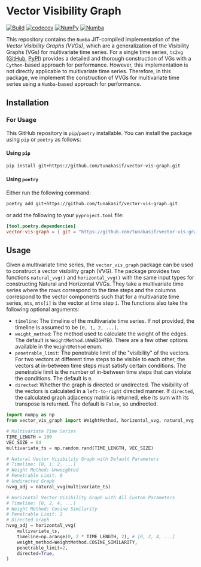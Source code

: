 # Vector Visibility Graph

[![Build](https://github.com/tunakasif/vector-vis-graph/actions/workflows/build.yml/badge.svg)](https://github.com/tunakasif/vector-vis-graph/actions/workflows/build.yml)
[![codecov](https://codecov.io/gh/tunakasif/vector-vis-graph/graph/badge.svg?token=1RQ1RDMT9G)](https://codecov.io/gh/tunakasif/vector-vis-graph)
[![NumPy](https://img.shields.io/badge/numpy-%23013243.svg?logo=numpy&logoColor=white)](https://numpy.org/)
[![Numba](https://img.shields.io/badge/numba-%23013243.svg?logo=numba&logoColor=white)](https://numba.pydata.org/)

This repository contains the `Numba` JIT-compiled implementation of the _Vector Visibility Graphs (VVGs)_, which are a generalization of the Visibility Graphs (VGs) for multivariate time series. For a single time series, `ts2vg` ([GitHub](https://github.com/CarlosBergillos/ts2vg), [PyPI](https://pypi.org/project/ts2vg/)) provides a detailed and thorough construction of VGs with a `Cython`-based approach for performance. However, this implementation is not directly applicable to multivariate time series. Therefore, in this package, we implement the construction of VVGs for multivariate time series using a `Numba`-based approach for performance.

## Installation

### For Usage

This GitHub repository is `pip`/`poetry` installable. You can install the package using `pip` or `poetry` as follows:

#### Using `pip`

```sh
pip install git+https://github.com/tunakasif/vector-vis-graph.git
```

#### Using `poetry`

Either run the following command:

```sh
poetry add git+https://github.com/tunakasif/vector-vis-graph.git
```

or add the following to your `pyproject.toml` file:

```toml
[tool.poetry.dependencies]
vector-vis-graph = { git = "https://github.com/tunakasif/vector-vis-graph.git" }
```

## Usage

Given a multivariate time series, the `vector_vis_graph` package can be used to construct a vector visibility graph (VVG). The package provides two functions `natural_vvg()` and `horizontal_vvg()` with the same input types for constructing Natural and Horizontal VVGs. They take a multivariate time series where the rows correspond to the time steps and the columns correspond to the vector components such that for a multivariate time series, `mts`, `mts[i]` is the vector at time step `i`. The functions also take the following optional arguments:

- `timeline`: The timeline of the multivariate time series. If not provided, the timeline is assumed to be `[0, 1, 2, ...]`.
- `weight_method`: The method used to calculate the weight of the edges. The default is `WeightMethod.UNWEIGHTED`. There are a few other options available in the `WeightMethod` enum.
- `penetrable_limit`: The penetrable limit of the "visibility" of the vectors. For two vectors at different time steps to be visible to each other, the vectors at in-between time steps must satisfy certain conditions. The penetrable limit is the number of in-between time steps that can violate the conditions. The default is `0`.
- `directed`: Whether the graph is directed or undirected. The visibility of the vectors is calculated in a `left-to-right` directed manner. If `directed`, the calculated graph adjacency matrix is returned, else its sum with its transpose is returned. The default is `False`, so undirected.

```python
import numpy as np
from vector_vis_graph import WeightMethod, horizontal_vvg, natural_vvg

# Multivariate Time Series
TIME_LENGTH = 100
VEC_SIZE = 64
multivariate_ts = np.random.rand(TIME_LENGTH, VEC_SIZE)

# Natural Vector Visibility Graph with Default Parameters
# Timeline: [0, 1, 2, ...]
# Weight Method: Unweighted
# Penetrable Limit: 0
# Undirected Graph
nvvg_adj = natural_vvg(multivariate_ts)

# Horizontal Vector Visibility Graph with All Custom Parameters
# Timeline: [0, 2, 4, ...]
# Weight Method: Cosine Similarity
# Penetrable Limit: 2
# Directed Graph
hvvg_adj = horizontal_vvg(
    multivariate_ts,
    timeline=np.arange(0, 2 * TIME_LENGTH, 2), # [0, 2, 4, ...]
    weight_method=WeightMethod.COSINE_SIMILARITY,
    penetrable_limit=2,
    directed=True,
)
```
